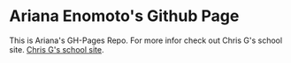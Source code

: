 # Ariana Enomoto's Github Page
This is Ariana's GH-Pages Repo. For more infor check out Chris G's school site. [Chris G's school site](https://www.creativemedia.space/intro-to-git-using-github-2/).